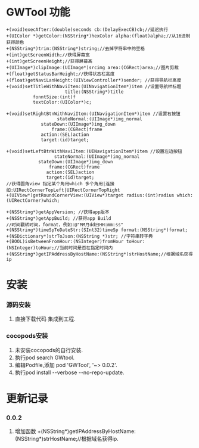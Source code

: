 # GWTool 功能
```objc
+(void)execAfter:(double)seconds cb:(DelayExecCB)cb;//延迟执行
+(UIColor *)getColor:(NSString*)hexColor alpha:(float)alpha;//从16进制获得颜色
+(NSString*)trim:(NSString*)string;//去掉字符串中的空格
+(int)getScreenWidth;//获得屏幕宽
+(int)getScreenHeight;//获得屏幕高
+(UIImage*)clipImage:(UIImage*)srcimg area:(CGRect)area;//图片剪裁
+(float)getStatusBarHeight;//获得状态栏高度
+(float)getNaviLanHeight:(UIViewController*)sender; //获得导航栏高度
+(void)setTitleWithNaviItem:(UINavigationItem*)item //设置导航栏标题
                      title:(NSString*)title 
		  fonntSize:(int)f
		  textColor:(UIColor*)c;

+(void)setRightBtnWithNaviItem:(UINavigationItem*)item //设置右按钮
                   stateNormal:(UIImage*)img_normal
		     stateDown:(UIImage*)img_down
		         frame:(CGRect)frame
			 action:(SEL)action
			 target:(id)target;

+(void)setLeftBtnWithNaviItem:(UINavigationItem*)item //设置左边按钮
                  stateNormal:(UIImage*)img_normal
		    stateDown:(UIImage*)img_down
		        frame:(CGRect)frame
		       action:(SEL)action
		       target:(id)target;
//获得圆角view 指定某个角用which 多个角用|连接 如:UIRectCornerTopLeft|UIRectCornerTopRight
+(UIView*)getRoundCornerView:(UIView*)target radius:(int)radius which:(UIRectCorner)which;

+(NSString*)getAppVersion; //获得app版本
+(NSString*)getAppBuild; //获得app Build
//时间戳转时间，format，例如:@"MM月dd日HH:mm:ss"
+(NSString*)timeSpToDateStr:(SInt32)timeSp format:(NSString*)format;
+(NSDictionary*)strToJson:(NSString *)str; //字符串转字典
+(BOOL)isBetweenFromHour:(NSInteger)fromHour toHour:(NSInteger)toHour;//当前时间是否在指定时间内
+(NSString*)getIPAddressByHostName:(NSString*)strHostName;//根据域名获得ip

```
# 安装
### 源码安装
1. 直接下载代码 集成到工程.

### cocopods安装
1. 未安装cocopods的自行安装.
2. 执行pod search GWtool.
3. 编辑Podfile,添加 pod 'GWTool', '~> 0.0.2'.
4. 执行pod install --verbose --no-repo-update.

# 更新记录
### 0.0.2
1. 增加函数 +(NSString*)getIPAddressByHostName:(NSString*)strHostName;//根据域名获得ip.

